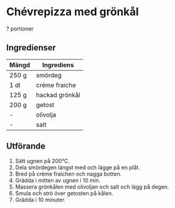 # Chévrepizza med grönkål
? portioner

## Ingredienser

Mängd|Ingrediens
------------ | -------------
250 g|smördeg
1 dl|créme fraiche
125 g|hackad grönkål
200 g|getost
\-|olivolja
\-|salt

## Utförande
1. Sätt ugnen på 200℃.
2. Dela smördegen längst med och lägge på en plåt.
3. Bred på créme fraichen och nagga botten.
4. Grädda i mitten av ugnen i 10 min.
5. Massera grönkålen med olivoljan och salt och lägg på degen.
6. Smula och strö över getosten på kålen.
7. Grädda i  10 minuter.
